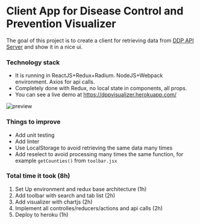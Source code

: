 # Client App for Disease Control and Prevention Visualizer

The goal of this project is to create a client for retrieving data from [DDP API Server](https://github.com/ddpvisualizer/api_server) and show it in a nice ui.

### Technology stack
* It is running in ReactJS+Redux+Radium. NodeJS+Webpack environment. Axios for api calls.
* Completely done with Redux, no local state in components, all props.
* You can see a live demo at https://dppvisualizer.herokuapp.com/

![preview](https://i.imgur.com/KfmdRHO.png)

### Things to improve
* Add unit testing
* Add linter
* Use LocalStorage to avoid retrieving the same data many times
* Add reselect to avoid processing many times the same function, for example `getCounties()` from `toolbar.jsx`

### Total time it took (8h)
1. Set Up environment and redux base architecture (1h)
2. Add toolbar with search and tab list (2h)
3. Add visualizer with chartjs (2h)
4. Implement all controlles/reducers/actions and api calls (2h)
5. Deploy to heroku (1h)
